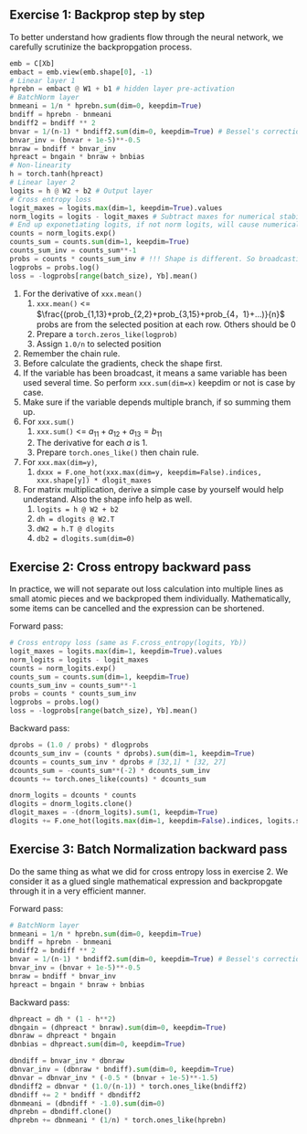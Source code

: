 

## Exercise 1: Backprop step by step
To better understand how gradients flow through the neural network, we carefully scrutinize the backpropgation process.
```python
emb = C[Xb]
embact = emb.view(emb.shape[0], -1)
# Linear layer 1
hprebn = embact @ W1 + b1 # hidden layer pre-activation
# BatchNorm layer
bnmeani = 1/n * hprebn.sum(dim=0, keepdim=True)
bndiff = hprebn - bnmeani
bndiff2 = bndiff ** 2
bnvar = 1/(n-1) * bndiff2.sum(dim=0, keepdim=True) # Bessel's correction: dividing by n-1
bnvar_inv = (bnvar + 1e-5)**-0.5
bnraw = bndiff * bnvar_inv
hpreact = bngain * bnraw + bnbias
# Non-linearity
h = torch.tanh(hpreact)
# Linear layer 2
logits = h @ W2 + b2 # Output layer
# Cross entropy loss
logit_maxes = logits.max(dim=1, keepdim=True).values
norm_logits = logits - logit_maxes # Subtract maxes for numerical stability
# End up exponetiating logits, if not norm logits, will cause numerical issue when too positive.
counts = norm_logits.exp()
counts_sum = counts.sum(dim=1, keepdim=True)
counts_sum_inv = counts_sum**-1
probs = counts * counts_sum_inv # !!! Shape is different. So broadcasting -> times. When a node is used several times, the gradients should be summed up.
logprobs = probs.log()
loss = -logprobs[range(batch_size), Yb].mean()
```
1. For the derivative of `xxx.mean()`
   1. `xxx.mean()` <= $\frac{(prob_{1,13}+prob_{2,2}+prob_{3,15}+prob_{4，1}+...)}{n}$ probs are from the selected position at each row. Others should be 0
   2. Prepare a `torch.zeros_like(logprob)`
   3. Assign `1.0/n` to selected position
2. Remember the chain rule.
3. Before calculate the gradients, check the shape first.
4. If the variable has been broadcast, it means a same variable has been used several time. So perform `xxx.sum(dim=x)` keepdim or not is case by case.
5. Make sure if the variable depends multiple branch, if so summing them up.
6. For `xxx.sum()`
   1. `xxx.sum()` <= $a_{11}+a_{12}+a_{13}=b_{11}$
   2. The derivative for each $a$ is 1.
   3. Prepare `torch.ones_like()` then chain rule.
7. For `xxx.max(dim=y)`,
   1. `dxxx = F.one_hot(xxx.max(dim=y, keepdim=False).indices, xxx.shape[y]) * dlogit_maxes` 
8. For matrix multiplication, derive a simple case by yourself would help understand. Also the shape info help as well.
   1. `logits = h @ W2 + b2`
   2. `dh = dlogits @ W2.T`
   3. `dW2 = h.T @ dlogits`
   4. `db2 = dlogits.sum(dim=0)`


## Exercise 2: Cross entropy backward pass
In practice, we will not separate out loss calculation into multiple lines as small atomic pieces and we backproped them individually. Mathematically, some items can be cancelled and the expression can be shortened.

Forward pass: 
```python
# Cross entropy loss (same as F.cross_entropy(logits, Yb))
logit_maxes = logits.max(dim=1, keepdim=True).values
norm_logits = logits - logit_maxes
counts = norm_logits.exp()
counts_sum = counts.sum(dim=1, keepdim=True)
counts_sum_inv = counts_sum**-1
probs = counts * counts_sum_inv
logprobs = probs.log()
loss = -logprobs[range(batch_size), Yb].mean()
```

Backward pass:
```python
dprobs = (1.0 / probs) * dlogprobs
dcounts_sum_inv = (counts * dprobs).sum(dim=1, keepdim=True)
dcounts = counts_sum_inv * dprobs # [32,1] * [32, 27]
dcounts_sum = -counts_sum**(-2) * dcounts_sum_inv
dcounts += torch.ones_like(counts) * dcounts_sum

dnorm_logits = dcounts * counts
dlogits = dnorm_logits.clone()
dlogit_maxes = -(dnorm_logits).sum(1, keepdim=True)
dlogits += F.one_hot(logits.max(dim=1, keepdim=False).indices, logits.shape[1]) * dlogit_maxes
```



## Exercise 3: Batch Normalization backward pass
Do the same thing as what we did for cross entropy loss in exercise 2. We consider it as a glued single mathematical expression and backpropgate through it in a very efficient manner.

Forward pass:
```python
# BatchNorm layer
bnmeani = 1/n * hprebn.sum(dim=0, keepdim=True)
bndiff = hprebn - bnmeani
bndiff2 = bndiff ** 2
bnvar = 1/(n-1) * bndiff2.sum(dim=0, keepdim=True) # Bessel's correction: dividing by n-1
bnvar_inv = (bnvar + 1e-5)**-0.5
bnraw = bndiff * bnvar_inv
hpreact = bngain * bnraw + bnbias
```

Backward pass:
```python
dhpreact = dh * (1 - h**2)
dbngain = (dhpreact * bnraw).sum(dim=0, keepdim=True)
dbnraw = dhpreact * bngain
dbnbias = dhpreact.sum(dim=0, keepdim=True)

dbndiff = bnvar_inv * dbnraw
dbnvar_inv = (dbnraw * bndiff).sum(dim=0, keepdim=True)
dbnvar = dbnvar_inv * (-0.5 * (bnvar + 1e-5)**-1.5)
dbndiff2 = dbnvar * (1.0/(n-1)) * torch.ones_like(bndiff2)
dbndiff += 2 * bndiff * dbndiff2
dbnmeani = (dbndiff * -1.0).sum(dim=0)
dhprebn = dbndiff.clone()
dhprebn += dbnmeani * (1/n) * torch.ones_like(hprebn)
```
